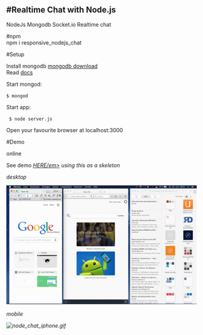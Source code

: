 #Realtime Chat with Node.js
--------------------------

NodeJs Mongodb Socket.io Realtime chat  

#npm  
    npm i responsive_nodejs_chat

#Setup 
 
 Install mongodb <a href="https://www.mongodb.org/">mongodb download</a>  
 Read <a href="http://docs.mongodb.org/manual/installation/">docs</a>  
 
  Start mongod:
 
    $ mongod    
     
    
 Start app:
        
     $ node server.js  
     
Open your favourite browser at localhost:3000 
  
#Demo  

online  
   
   See demo <a href="http://nodejschat-simgoat.rhcloud.com/"><em><u>HERE</u>/em></a> using this as a skeleton  

desktop  
 
 <img src="video/node_chat_desktop.gif" alt="node_chat_desktop.gif"/>  
 
mobile  
 
 <img src="video/node_chat_iphone.gif" alt="node_chat_iphone.gif"/>

 




     
     